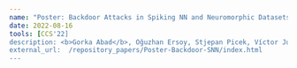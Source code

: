 ```yaml
---
name: "Poster: Backdoor Attacks in Spiking NN and Neuromorphic Datasets"
date: 2022-08-16
tools: [CCS'22]
description: <b>Gorka Abad</b>, Oğuzhan Ersoy, Stjepan Picek, Víctor Julio Ramírez-Durán, Aitor Urbieta
external_url:  /repository_papers/Poster-Backdoor-SNN/index.html
---
```

